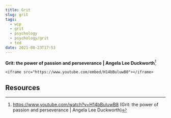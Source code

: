 ```yaml
---
title: Grit
slug: grit
tags:
  - wip
  - grit
  - psychology
  - psychology/grit
  - ted
date: 2021-08-23T17:53
---
```



**Grit: the power of passion and perseverance | Angela Lee Duckworth**[^1]

``` {=html}
<iframe src="https://www.youtube.com/embed/H14bBuluwB8"></iframe>
```

## Resources

[^1]: https://www.youtube.com/watch?v=H14bBuluwB8 (Grit: the power of passion and perseverance | Angela Lee Duckworth)

